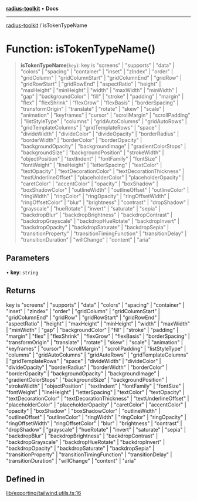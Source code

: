 [**radius-toolkit**](../README.md) • **Docs**

***

[radius-toolkit](../globals.md) / isTokenTypeName

# Function: isTokenTypeName()

> **isTokenTypeName**(`key`): key is "screens" \| "supports" \| "data" \| "colors" \| "spacing" \| "container" \| "inset" \| "zIndex" \| "order" \| "gridColumn" \| "gridColumnStart" \| "gridColumnEnd" \| "gridRow" \| "gridRowStart" \| "gridRowEnd" \| "aspectRatio" \| "height" \| "maxHeight" \| "minHeight" \| "width" \| "maxWidth" \| "minWidth" \| "gap" \| "backgroundColor" \| "fill" \| "stroke" \| "padding" \| "margin" \| "flex" \| "flexShrink" \| "flexGrow" \| "flexBasis" \| "borderSpacing" \| "transformOrigin" \| "translate" \| "rotate" \| "skew" \| "scale" \| "animation" \| "keyframes" \| "cursor" \| "scrollMargin" \| "scrollPadding" \| "listStyleType" \| "columns" \| "gridAutoColumns" \| "gridAutoRows" \| "gridTemplateColumns" \| "gridTemplateRows" \| "space" \| "divideWidth" \| "divideColor" \| "divideOpacity" \| "borderRadius" \| "borderWidth" \| "borderColor" \| "borderOpacity" \| "backgroundOpacity" \| "backgroundImage" \| "gradientColorStops" \| "backgroundSize" \| "backgroundPosition" \| "strokeWidth" \| "objectPosition" \| "textIndent" \| "fontFamily" \| "fontSize" \| "fontWeight" \| "lineHeight" \| "letterSpacing" \| "textColor" \| "textOpacity" \| "textDecorationColor" \| "textDecorationThickness" \| "textUnderlineOffset" \| "placeholderColor" \| "placeholderOpacity" \| "caretColor" \| "accentColor" \| "opacity" \| "boxShadow" \| "boxShadowColor" \| "outlineWidth" \| "outlineOffset" \| "outlineColor" \| "ringWidth" \| "ringColor" \| "ringOpacity" \| "ringOffsetWidth" \| "ringOffsetColor" \| "blur" \| "brightness" \| "contrast" \| "dropShadow" \| "grayscale" \| "hueRotate" \| "invert" \| "saturate" \| "sepia" \| "backdropBlur" \| "backdropBrightness" \| "backdropContrast" \| "backdropGrayscale" \| "backdropHueRotate" \| "backdropInvert" \| "backdropOpacity" \| "backdropSaturate" \| "backdropSepia" \| "transitionProperty" \| "transitionTimingFunction" \| "transitionDelay" \| "transitionDuration" \| "willChange" \| "content" \| "aria"

## Parameters

• **key**: `string`

## Returns

key is "screens" \| "supports" \| "data" \| "colors" \| "spacing" \| "container" \| "inset" \| "zIndex" \| "order" \| "gridColumn" \| "gridColumnStart" \| "gridColumnEnd" \| "gridRow" \| "gridRowStart" \| "gridRowEnd" \| "aspectRatio" \| "height" \| "maxHeight" \| "minHeight" \| "width" \| "maxWidth" \| "minWidth" \| "gap" \| "backgroundColor" \| "fill" \| "stroke" \| "padding" \| "margin" \| "flex" \| "flexShrink" \| "flexGrow" \| "flexBasis" \| "borderSpacing" \| "transformOrigin" \| "translate" \| "rotate" \| "skew" \| "scale" \| "animation" \| "keyframes" \| "cursor" \| "scrollMargin" \| "scrollPadding" \| "listStyleType" \| "columns" \| "gridAutoColumns" \| "gridAutoRows" \| "gridTemplateColumns" \| "gridTemplateRows" \| "space" \| "divideWidth" \| "divideColor" \| "divideOpacity" \| "borderRadius" \| "borderWidth" \| "borderColor" \| "borderOpacity" \| "backgroundOpacity" \| "backgroundImage" \| "gradientColorStops" \| "backgroundSize" \| "backgroundPosition" \| "strokeWidth" \| "objectPosition" \| "textIndent" \| "fontFamily" \| "fontSize" \| "fontWeight" \| "lineHeight" \| "letterSpacing" \| "textColor" \| "textOpacity" \| "textDecorationColor" \| "textDecorationThickness" \| "textUnderlineOffset" \| "placeholderColor" \| "placeholderOpacity" \| "caretColor" \| "accentColor" \| "opacity" \| "boxShadow" \| "boxShadowColor" \| "outlineWidth" \| "outlineOffset" \| "outlineColor" \| "ringWidth" \| "ringColor" \| "ringOpacity" \| "ringOffsetWidth" \| "ringOffsetColor" \| "blur" \| "brightness" \| "contrast" \| "dropShadow" \| "grayscale" \| "hueRotate" \| "invert" \| "saturate" \| "sepia" \| "backdropBlur" \| "backdropBrightness" \| "backdropContrast" \| "backdropGrayscale" \| "backdropHueRotate" \| "backdropInvert" \| "backdropOpacity" \| "backdropSaturate" \| "backdropSepia" \| "transitionProperty" \| "transitionTimingFunction" \| "transitionDelay" \| "transitionDuration" \| "willChange" \| "content" \| "aria"

## Defined in

[lib/exporting/tailwind.utils.ts:16](https://github.com/rangle/radius-token-tango/blob/5b6e6f5adbda55f8c41a4c8308d1d8885a9b9a2f/packages/radius-toolkit/src/lib/exporting/tailwind.utils.ts#L16)
